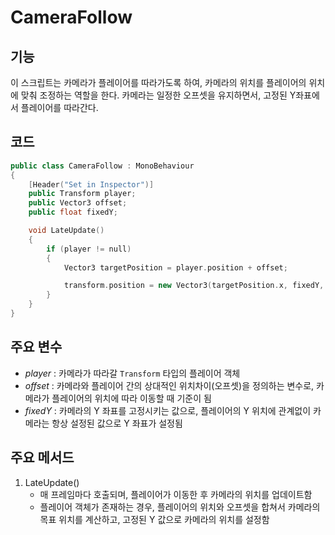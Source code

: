 # CameraFollow
## 기능
이 스크립트는 카메라가 플레이어를 따라가도록 하여, 카메라의 위치를 플레이어의 위치에 맞춰 조정하는 역할을 한다. 카메라는 일정한 오프셋을 유지하면서, 고정된 Y좌표에서 플레이어를 따라간다.

## 코드
```C++
public class CameraFollow : MonoBehaviour
{
    [Header("Set in Inspector")]
    public Transform player;
    public Vector3 offset; 
    public float fixedY; 

    void LateUpdate()
    {
        if (player != null)
        {
            Vector3 targetPosition = player.position + offset;

            transform.position = new Vector3(targetPosition.x, fixedY, targetPosition.z);
        }
    }
}
```

## 주요 변수
- *player* : 카메라가 따라갈 ``Transform`` 타입의 플레이어 객체
- *offset* : 카메라와 플레이어 간의 상대적인 위치차이(오프셋)을 정의하는 변수로, 카메라가 플레이어의 위치에 따라 이동할 때 기준이 됨
- *fixedY* : 카메라의 Y 좌표를 고정시키는 값으로, 플레이어의 Y 위치에 관계없이 카메라는 항상 설정된 값으로 Y 좌표가 설정됨

## 주요 메서드
1. LateUpdate()
   - 매 프레임마다 호출되며, 플레이어가 이동한 후 카메라의 위치를 업데이트함
   - 플레이어 객체가 존재하는 경우, 플레이어의 위치와 오프셋을 합쳐서 카메라의 목표 위치를 계산하고, 고정된 Y 값으로 카메라의 위치를 설정함 
